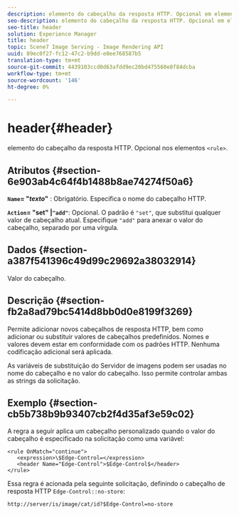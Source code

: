```yaml
---
description: elemento do cabeçalho da resposta HTTP. Opcional em elementos <rule>.
seo-description: elemento do cabeçalho da resposta HTTP. Opcional em elementos <rule>.
seo-title: header
solution: Experience Manager
title: header
topic: Scene7 Image Serving - Image Rendering API
uuid: 89ec0f27-fc12-47c2-b9dd-e0ee768587b5
translation-type: tm+mt
source-git-commit: 4439103ccd0d63afdd9ec20bd475560e8f84dcba
workflow-type: tm+mt
source-wordcount: '146'
ht-degree: 0%

---
```



# header{#header}

elemento do cabeçalho da resposta HTTP. Opcional nos elementos `<rule>`.

## Atributos {#section-6e903ab4c64f4b1488b8ae74274f50a6}

**`Name`= &quot;*texto*&quot;** : Obrigatório. Especifica o nome do cabeçalho HTTP.

**`Action`= &quot;set&quot; |`"add"`**: Opcional. O padrão é `"set"`, que substitui qualquer valor de cabeçalho atual. Especifique `"add"` para anexar o valor do cabeçalho, separado por uma vírgula.

## Dados {#section-a387f541396c49d99c29692a38032914}

Valor do cabeçalho.

## Descrição {#section-fb2a8ad79bc5414d8bb0d0e8199f3269}

Permite adicionar novos cabeçalhos de resposta HTTP, bem como adicionar ou substituir valores de cabeçalhos predefinidos. Nomes e valores devem estar em conformidade com os padrões HTTP. Nenhuma codificação adicional será aplicada.

As variáveis de substituição do Servidor de imagens podem ser usadas no nome do cabeçalho e no valor do cabeçalho. Isso permite controlar ambas as strings da solicitação.

## Exemplo {#section-cb5b738b9b93407cb2f4d35af3e59c02}

A regra a seguir aplica um cabeçalho personalizado quando o valor do cabeçalho é especificado na solicitação como uma variável:

```
<rule OnMatch="continue">
   <expression>\$Edge-Control=</expression>
   <header Name="Edge-Control">$Edge-Control$</header>
</rule>
```

Essa regra é acionada pela seguinte solicitação, definindo o cabeçalho de resposta HTTP `Edge-Control::no-store`:

`http://server/is/image/cat/id?$Edge-Control=no-store`
